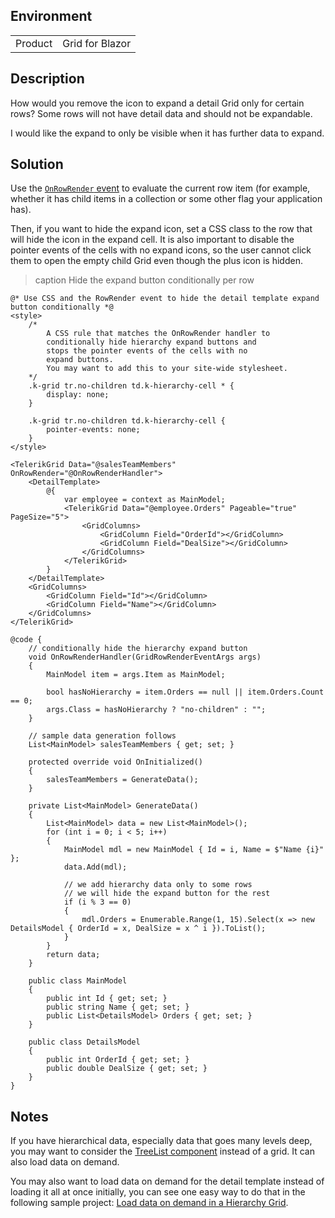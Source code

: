 
## Environment
<table>
<tbody>
<tr>
<td>Product</td>
<td>Grid for Blazor</td>
</tr>
</tbody>
</table>

## Description

How would you remove the icon to expand a detail Grid only for certain rows? Some rows will not have detail data and should not be expandable.

I would like the expand to only be visible when it has further data to expand.

## Solution

Use the [`OnRowRender` event](slug:grid-events#onrowrender) to evaluate the current row item (for example, whether it has child items in a collection or some other flag your application has).

Then, if you want to hide the expand icon, set a CSS class to the row that will hide the icon in the expand cell. It is also important to disable the pointer events of the cells with no expand icons, so the user cannot click them to open the empty child Grid even though the plus icon is hidden.

>caption Hide the expand button conditionally per row

````RAZOR
@* Use CSS and the RowRender event to hide the detail template expand button conditionally *@
<style>
    /* 
        A CSS rule that matches the OnRowRender handler to 
        conditionally hide hierarchy expand buttons and 
        stops the pointer events of the cells with no
        expand buttons.
        You may want to add this to your site-wide stylesheet.
    */
    .k-grid tr.no-children td.k-hierarchy-cell * {
        display: none;
    }

    .k-grid tr.no-children td.k-hierarchy-cell {
        pointer-events: none;
    }
</style>

<TelerikGrid Data="@salesTeamMembers" OnRowRender="@OnRowRenderHandler">
    <DetailTemplate>
        @{
            var employee = context as MainModel;
            <TelerikGrid Data="@employee.Orders" Pageable="true" PageSize="5">
                <GridColumns>
                    <GridColumn Field="OrderId"></GridColumn>
                    <GridColumn Field="DealSize"></GridColumn>
                </GridColumns>
            </TelerikGrid>
        }
    </DetailTemplate>
    <GridColumns>
        <GridColumn Field="Id"></GridColumn>
        <GridColumn Field="Name"></GridColumn>
    </GridColumns>
</TelerikGrid>

@code {
    // conditionally hide the hierarchy expand button
    void OnRowRenderHandler(GridRowRenderEventArgs args)
    {
        MainModel item = args.Item as MainModel;

        bool hasNoHierarchy = item.Orders == null || item.Orders.Count == 0;
        args.Class = hasNoHierarchy ? "no-children" : "";
    }

    // sample data generation follows
    List<MainModel> salesTeamMembers { get; set; }

    protected override void OnInitialized()
    {
        salesTeamMembers = GenerateData();
    }

    private List<MainModel> GenerateData()
    {
        List<MainModel> data = new List<MainModel>();
        for (int i = 0; i < 5; i++)
        {
            MainModel mdl = new MainModel { Id = i, Name = $"Name {i}" };
            data.Add(mdl);

            // we add hierarchy data only to some rows
            // we will hide the expand button for the rest
            if (i % 3 == 0)
            {
                mdl.Orders = Enumerable.Range(1, 15).Select(x => new DetailsModel { OrderId = x, DealSize = x ^ i }).ToList();
            }
        }
        return data;
    }

    public class MainModel
    {
        public int Id { get; set; }
        public string Name { get; set; }
        public List<DetailsModel> Orders { get; set; }
    }

    public class DetailsModel
    {
        public int OrderId { get; set; }
        public double DealSize { get; set; }
    }
}
````

## Notes
If you have hierarchical data, especially data that goes many levels deep, you may want to consider the <a href="https://demos.telerik.com/blazor-ui/treelist/overview" target="_blank">TreeList component</a> instead of a grid. It can also load data on demand.

You may also want to load data on demand for the detail template instead of loading it all at once initially, you can see one easy way to do that in the following sample project: <a href="https://github.com/telerik/blazor-ui/tree/master/grid/load-on-demand-hierarchy" target="_blank">Load data on demand in a Hierarchy Grid</a>.
